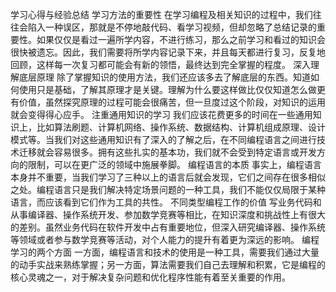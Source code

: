 学习心得与经验总结
学习方法的重要性
在学习编程及相关知识的过程中，我们往往会陷入一种误区，那就是不停地敲代码、看学习视频，但却忽略了总结记录的重要性。如果仅仅是看过一遍所学内容，不进行练习，那么之前学习和看过的知识会很快被遗忘。因此，我们需要将所学内容记录下来，并且每天都进行复习，反复地回顾，这样每一次复习都可能会有新的领悟，最终达到完全掌握的程度。
深入理解底层原理
除了掌握知识的使用方法，我们还应该多去了解底层的东西。知道如何使用只是基础，了解其原理才是关键。理解为什么要这样做比仅仅知道怎么做更有价值，虽然探究原理的过程可能会很痛苦，但一旦度过这个阶段，对知识的运用就会变得得心应手。
注重通用知识的学习
我们应该花费更多的时间在一些通用知识上，比如算法刷题、计算机网络、操作系统、数据结构、计算机组成原理、设计模式等。当我们对这些通用知识有了深入的了解之后，在不同编程语言之间进行技术迁移就会容易很多。拥有这些扎实的基本功，我们就不会受到特定语言或开发方向的限制，可以在更广泛的领域中施展拳脚。
编程语言的本质
事实上，编程语言本身并不重要，当我们学习了三种以上的语言后就会发现，它们之间存在很多相似之处。编程语言只是我们解决特定场景问题的一种工具，我们不能仅仅局限于某种语言，而应该看到它们作为工具的共性。
不同类型编程工作的价值
写业务代码和从事编译器、操作系统开发、参加数学竞赛等相比，在知识深度和挑战性上有很大的差别。虽然业务代码在软件开发中占有重要地位，但深入研究编译器、操作系统等领域或者参与数学竞赛等活动，对个人能力的提升有着更为深远的影响。
编程学习的两个方面
一方面，编程语言和技术的使用是一种工具，需要我们通过大量的动手实战来熟练掌握；另一方面，算法需要我们自己去理解和积累，它是编程的核心灵魂之一，对于解决复杂问题和优化程序性能有着至关重要的作用。
